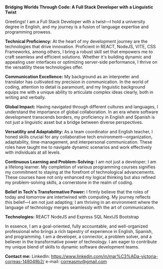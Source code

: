 **Bridging Worlds Through Code: A Full Stack Developer with a Linguistic Twist**

Greetings! I am a Full Stack Developer with a twist—I hold a university degree in English, and my journey is a fusion of language expertise and programming prowess.

**Technical Proficiency:**
At the heart of my development journey are the technologies that drive innovation. Proficient in REACT, NodeJS, VITE, CSS Frameworks, among others, I bring a robust skill set that empowers me to craft seamless and efficient solutions. Whether it's building dynamic and appealing user interfaces or optimizing server-side performance, I thrive on the versatility these technologies offer.

**Communication Excellence:**
My background as an interpreter and translator has cultivated my precision in communication. In the world of coding, attention to detail is paramount, and my linguistic background equips me with a unique ability to articulate complex ideas clearly, both in writing and verbally.

**Global Impact:**
Having navigated through different cultures and languages, I understand the importance of global collaboration. In an era where software development transcends borders, my proficiency in English and Spanish is not just a linguistic asset but a bridge between diverse perspectives.

**Versatility and Adaptability:**
As a team coordinator and English teacher, I honed skills crucial for any collaborative tech environment—organization, adaptability, time-management, and interpersonal communication. These roles have taught me to navigate dynamic scenarios and work effectively with individuals at all levels.

**Continuous Learning and Problem-Solving:**
I am not just a developer; I am a lifelong learner. My completion of various programming courses signifies my commitment to staying at the forefront of technological advancements. These courses have not only enhanced my logical thinking but also refined my problem-solving skills, a cornerstone in the realm of coding.

**Belief in Tech's Transformative Power:**
I firmly believe that the roles of today and tomorrow are intertwined with computing. My journey reflects this belief—I am not just adapting; I am thriving in an environment where the language of technology merges seamlessly with the art of communication.

**Technologies:**
REACT
NodeJS and Express
SQL
NextJS
Bootstrap


In essence, I am a goal-oriented, fully accountable, and well-organized professional who brings a rich tapestry of experience in English, Spanish, and programming. I am a developer, a connector, a problem solver, and a believer in the transformative power of technology. I am eager to contribute my unique blend of skills to dynamic software development teams.

**Contact me:**
LinkedIn: https://www.linkedin.com/in/mar%C3%ADa-victoria-correas-148049b2/
e-mail: correasmv@gmail.com

